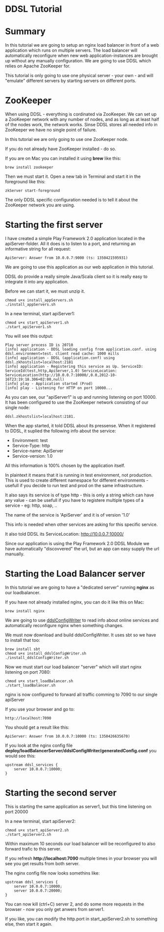 DDSL Tutorial
==============


Summary
==============

In this tutorial we are going to setup an nginx load balancer in front of a web application which runs on multiple servers. The load balancer will automatically reconfigure when new web application-instances are brought up without any manually configuration. We are going to use DDSL which relies on Apache ZooKeeper for.

This tutorial is only going to use one physical server - your own - and will "emulate" different servers by starting servers on different ports.

ZooKeeper
==============
When using DDSL - everything is cordinated via ZooKeeper. We can set up a ZooKeeper network with any number of nodes, and as long as at least half of the nodes work, the network works. Sinse DDSL stores all needed info in ZooKeeper we have no single point of failure.

In this tutorial we are only going to use one ZooKeeper node.

If you do not already have ZooKeeper installed - do so.

If you are on Mac you can installed it using **brew** like this:

	brew install zookeeper

Then we must start it. Open a new tab in Terminal and start it in the foreground like this:

	zkServer start-foreground

The only DDSL specific configuration needed is to tell it about the ZooKeeper network you are using.


Starting the first server
==============

I have created a simple Play Framework 2.0 application located in the apiServer-folder. All it does is to listen to a port, and returning an informative string for all request:

	ApiServer: Answer from 10.0.0.7:9000 (ts: 1350421595931)

We are going to use this application as our web application in this tutorial.

DDSL do provide a really simple Java/Scala client so it is really easy to integrate it into any application.

Before we can start it, we must unzip it.

	chmod u+x install_appServers.sh
	./install_appServers.sh

In a new terminal, start apiServer1:

	chmod u+x start_apiServer1.sh
	./start_apiServer1.sh

You will see this output:

	Play server process ID is 20710
	[info] application - DDSL loading config from application.conf. using ddsl.environment=test. client read cache: 1000 mills
	[info] application - DDSL (application.conf) using ddsl.zkhostslist=localhost:2181
	[info] application - Registering this service as Up. ServiceID: ServiceId(test,http,ApiServer,1.0) ServiceLocation: ServiceLocation(http://10.0.0.7:10000/,0.0,2012-10-16T23:19:18.306+02:00,null)
	[info] play - Application started (Prod)
	[info] play - Listening for HTTP on port 10000...

As you can see, our "apiServer1" is up and running listening on port 10000. It has been configured to use the ZooKeeper network consisting of our single node: 

	ddsl.zkhostslist=localhost:2181.

When the app started, it told DDSL about its pressense. When it registered to DDSL, it suplied the following info about the service:

* Environment: test
* Service-Type: http
* Service-name: ApiServer
* Service-version: 1.0

All this information is 100% chosen by the application itself.

In plaintext it means that it is running in test environment, not production. This is used to create different namespace for different environments - usefull if you decide to run test and prod on the same infrastructure. 

It also says its service is of type http - this is only a string which can have any value - can be usefull if you have to registere multiple types of a service - eg: http, soap, ..

The name of the service is 'ApiServer' and it is of version '1.0'

This info is needed when other services are asking for this specific service.

It also told DDSL its ServiceLocation: http://10.0.0.7:10000/

Since our application is using the Play Framework 2.0 DDSL Module we have automatically "discovvered" the url, but an app can easy supply the url manually.

Starting the Load Balancer server
==============

In this tutorial we are going to have a "dedicated server" running **nginx** as our loadbalancer.

If you have not already installed nginx, you can do it like this on Mac:

	brew install nginx

We are going to use [ddslConfigWriter](https://github.com/mbknor/ddslConfigWriter) to read info about online services and automatically reconfigure nginx when something changes.

We must now download and build ddslConfigWriter. It uses sbt so we have to install that too:

	brew install sbt
	chmod u+x install_ddslConfigWriter.sh
	./install_ddslConfigWriter.sh

Now we must start our load balancer "server" which will start nginx listening on port 7080:

	chmod u+x start_loadBalancer.sh
	./start_loadBalancer.sh

nginx is now configured to forward all traffic comming to 7090 to our single apiServer

If you use your browser and go to:

	http://localhost:7090

You should get a result like this:

	ApiServer: Answer from 10.0.0.7:10000 (ts: 1350426635670)

If you look at the nginx config file **deploy/loadBalancerServer/ddslConfigWriter/generatedConfig.conf** you would see this:

	upstream ddsl_services {
		server 10.0.0.7:10000;
	}



Starting the second server
==============

This is starting the same application as server1, but this time listening on port 20000

In a new terminal, start apiServer2:

	chmod u+x start_apiServer2.sh
	./start_apiServer2.sh

Within maximum 10 seconds our load balancer will be reconfigured to also forward trafic to this server.

If you refresh **http://localhost:7090** multiple times in your browser you will see you get results from both server.

The nginx config file now looks somethins like:

	upstream ddsl_services {
		server 10.0.0.7:10000;
		server 10.0.0.7:20000;
	}

You can now kill (ctrl+C) server 2, and do some more requests in the browser - now you only get anwers from server1.

If you like, you can modify the http.port in start_apiServer2.sh to something else, then start it again.
